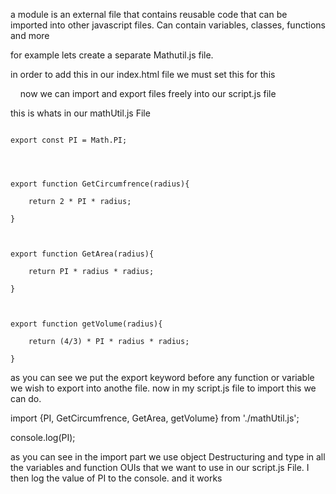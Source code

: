 


a module is an external file that contains reusable code that can be imported into other javascript files. Can contain variables, classes, functions and more 


for example lets create a separate Mathutil.js file. 

in order to add this in our index.html file we must set this for this 

    <script type="module" src="script.js"></script>
now we can import and export files freely into our script.js file 


this is whats in our mathUtil.js File


  
```

export const PI = Math.PI;

  
  

export function GetCircumfrence(radius){

    return 2 * PI * radius;

}

  

export function GetArea(radius){

    return PI * radius * radius;

}

  

export function getVolume(radius){

    return (4/3) * PI * radius * radius;

}
```



as you can see we put the export keyword before any function or variable we wish to export into anothe file. now in my script.js file to import this we can do. 


import {PI, GetCircumfrence, GetArea, getVolume} from './mathUtil.js';

  

console.log(PI);


as you can see in the import part we use object Destructuring and type in all the variables and function OUIs that we want to use in our script.js File. I then log the value of PI to the console. and it works 